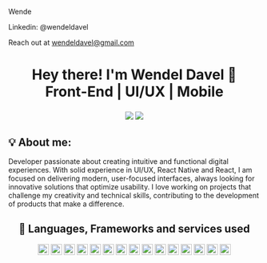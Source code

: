 Wende

Linkedin: @wendeldavel

Reach out at wendeldavel@gmail.com



<!--
<p align="center">
  <br>
  <samp>
    Hello there! I'm <b><a rel="nofollow noopener noreferrer" target="_blank" href="https://www.linkedin.com/in/fabricio-26h/">Fabricio Allves</a></b>.
    <br>I'm a React Natives developer<br>

</samp>
-->

<h1 align="center">
  Hey there! I'm Wendel Davel 👋
  <br>
  Front-End | UI/UX | Mobile
</h1>
 <h3 align="center">
  
</h3>

<div align="center"

<a href="mailto:wendeldavel@gmail.com"><img src="https://img.shields.io/badge/-Gmail-ff9800?style=for-the-badge&logo=gmail&logoColor=white" target="_blank"></a>
<a href="https://www.linkedin.com/in/wendel-davel" target="_blank"><img src="https://img.shields.io/badge/-LinkedIn-%230077B5?style=for-the-badge&logo=linkedin&logoColor=white" target="_blank"></a>
</div>



## 💡 About me:
Developer passionate about creating intuitive and functional digital experiences. With solid experience in UI/UX, React Native and React, I am focused on delivering modern, user-focused interfaces, always looking for innovative solutions that optimize usability. I love working on projects that challenge my creativity and technical skills, contributing to the development of products that make a difference.



<!--
> [!NOTE]
> Sometimes I write about software:
> - [The consequences of using State over Cache and its impact on data consistency.](https://arthur.place/implications-of-cache-or-state) - 09/2022
> - [How return await can slow down your code.](https://arthur.place/the-cost-of-return-await) - 03/2022
-->
<!--
<div align="center">
  <a href="https://github.com/FabricioAllves">
  <img height="180em" src="https://github-readme-stats.vercel.app/api/top-langs/?username=FabricioAllves&layout=compact&langs_count=7&theme=react&hide_border=true"/>
  <img height="180em" src="https://github-readme-stats.vercel.app/api?username=FabricioAllves&show_icons=true&theme=react&include_all_commits=true&count_private=true&hide_border=true"/>
</div>
-->





<div align="center">

## :balloon: Languages, Frameworks and services used

<img height="22" alt="HTML5" src="https://img.shields.io/badge/html5%20-%23E34F26.svg?&style=for-the-badge&logo=html5&logoColor=white"/> 
<img height="22" alt="CSS3" src="https://img.shields.io/badge/css3%20-%231572B6.svg?&style=for-the-badge&logo=css3&logoColor=white"/> 
<img height="22" alt="JavaScript" src="https://img.shields.io/badge/javascript%20-%23323330.svg?&style=for-the-badge&logo=javascript&logoColor=%23F7DF1E"/> 
<img height="22" alt="TypeScript" src="https://img.shields.io/badge/typescript%20-%23007ACC.svg?&style=for-the-badge&logo=typescript&logoColor=white"/>
<img height="22" alt="React Native" src="https://img.shields.io/badge/react_native%20-%2320232a.svg?&style=for-the-badge&logo=react&logoColor=%2361DAFB"/>
<img height="22" alt="React" src="https://img.shields.io/badge/react%20-%2320232a.svg?&style=for-the-badge&logo=react&logoColor=%2361DAFB"/>
<img height="22" src="https://img.shields.io/badge/Tailwind_CSS-38B2AC?style=for-the-badge&logo=tailwind-css&logoColor=white">
<img height="22" src="https://img.shields.io/badge/styled--components-DB7093?style=for-the-badge&logo=styled-components&logoColor=white" />
<img height="22" src="https://img.shields.io/badge/-jest-%23C21325?style=for-the-badge&logo=jest&logoColor=white" />
<img height="22" src="https://img.shields.io/badge/-TestingLibrary-%23E33332?style=for-the-badge&logo=testing-library&logoColor=white" />
<img height="22" alt="NodeJS" src="https://img.shields.io/badge/node.js%20-%2343853D.svg?&style=for-the-badge&logo=node.js&logoColor=white"/> 
<img height="22" src="https://img.shields.io/badge/Figma-F24E1E?style=for-the-badge&logo=figma&logoColor=white" />
<img height="22" src="https://img.shields.io/badge/firebase-%23039BE5.svg?style=for-the-badge&logo=firebase" />
<img height="22" src="https://img.shields.io/badge/expo-1C1E24?style=for-the-badge&logo=expo&logoColor=#D04A37" />
<img height="22" src="https://img.shields.io/badge/Insomnia-black?style=for-the-badge&logo=insomnia&logoColor=5849BE" />
  
</div>
